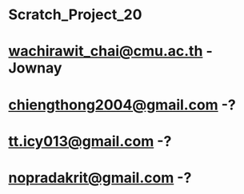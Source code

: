 # Scratch_Project_20
# wachirawit_chai@cmu.ac.th -Jownay   
# chiengthong2004@gmail.com -?
# tt.icy013@gmail.com -?
# nopradakrit@gmail.com -?